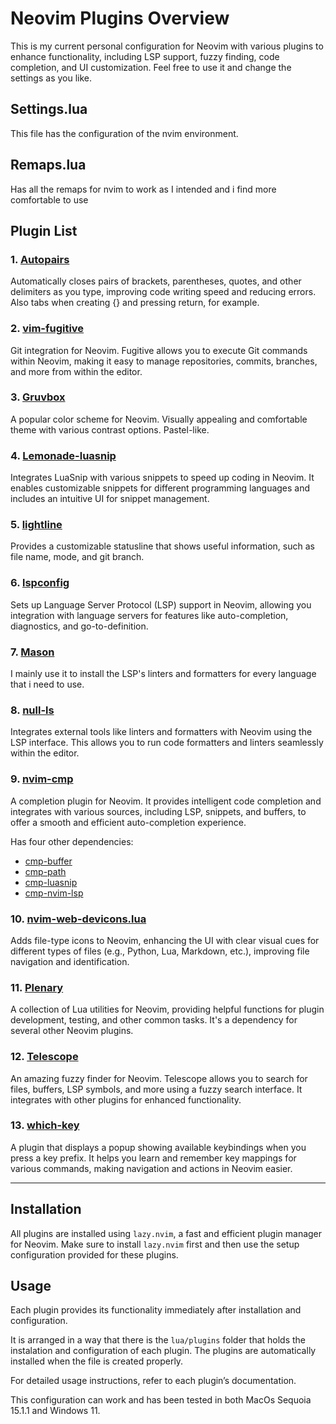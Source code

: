 # Neovim Plugins Overview

This is my current personal configuration for Neovim with various plugins to enhance functionality, including LSP support, fuzzy finding, code completion, and UI customization. Feel free to use it and change the settings as you like.

## Settings.lua
This file has the configuration of the nvim environment.

## Remaps.lua
Has all the remaps for nvim to work as I intended and i find more comfortable to use 

## Plugin List

### 1. [Autopairs](https://github.com/windwp/nvim-autopairs)
Automatically closes pairs of brackets, parentheses, quotes, and other delimiters as you type, improving code writing speed and reducing errors. Also tabs when creating {} and pressing return, for example.

    
### 2. [vim-fugitive](https://github.com/tpope/vim-fugitive)
Git integration for Neovim. Fugitive allows you to execute Git commands within Neovim, making it easy to manage repositories, commits, branches, and more from within the editor.


### 3. [Gruvbox](https://github.com/morhetz/gruvbox)
A popular color scheme for Neovim. Visually appealing and comfortable theme with various contrast options. Pastel-like.

### 4. [Lemonade-luasnip](https://github.com/L3MON4D3/LuaSnip)
Integrates LuaSnip with various snippets to speed up coding in Neovim. It enables customizable snippets for different programming languages and includes an intuitive UI for snippet management.


### 5. [lightline](https://github.com/itchyny/lightline.vim)
Provides a customizable statusline that shows useful information, such as file name, mode, and git branch.


### 6. [lspconfig](https://github.com/neovim/nvim-lspconfig)
Sets up Language Server Protocol (LSP) support in Neovim, allowing you integration with language servers for features like auto-completion, diagnostics, and go-to-definition.


### 7. [Mason](https://github.com/williamboman/mason.nvim)
I mainly use it to install the LSP's linters and formatters for every language that i need to use.


### 8. [null-ls](https://github.com/jose-elias-alvarez/null-ls.nvim)
Integrates external tools like linters and formatters with Neovim using the LSP interface. This allows you to run code formatters and linters seamlessly within the editor.


### 9. [nvim-cmp](https://github.com/hrsh7th/nvim-cmp)
A completion plugin for Neovim. It provides intelligent code completion and integrates with various sources, including LSP, snippets, and buffers, to offer a smooth and efficient auto-completion experience.

Has four other dependencies:

 - [cmp-buffer](https://github.com/hrsh7th/cmp-buffer.git)
 - [cmp-path](https://github.com/hrsh7th/cmp-path.git)
 - [cmp-luasnip](https://github.com/"saadparwaiz1/cmp-luasnip.git)
 - [cmp-nvim-lsp](https://github.com/hrsh7th/cmp-nvim-lsp.git)

### 10. [nvim-web-devicons.lua](https://github.com/kyazdani42/nvim-web-devicons)
Adds file-type icons to Neovim, enhancing the UI with clear visual cues for different types of files (e.g., Python, Lua, Markdown, etc.), improving file navigation and identification.

### 11. [Plenary](https://github.com/nvim-lua/plenary.nvim)
A collection of Lua utilities for Neovim, providing helpful functions for plugin development, testing, and other common tasks. It's a dependency for several other Neovim plugins.


### 12. [Telescope](https://github.com/nvim-telescope/telescope.nvim)
An amazing fuzzy finder for Neovim. Telescope allows you to search for files, buffers, LSP symbols, and more using a fuzzy search interface. It integrates with other plugins for enhanced functionality.


### 13. [which-key](https://github.com/folke/which-key.nvim)
A plugin that displays a popup showing available keybindings when you press a key prefix. It helps you learn and remember key mappings for various commands, making navigation and actions in Neovim easier.


---

## Installation

All plugins are installed using `lazy.nvim`, a fast and efficient plugin manager for Neovim. Make sure to install `lazy.nvim` first and then use the setup configuration provided for these plugins.

## Usage

Each plugin provides its functionality immediately after installation and configuration. 

It is arranged in a way that there is the `lua/plugins` folder that holds the instalation and configuration of each plugin.
The plugins are automatically installed when the file is created properly.

For detailed usage instructions, refer to each plugin’s documentation.

This configuration can work and has been tested in both MacOs Sequoia 15.1.1 and Windows 11.


